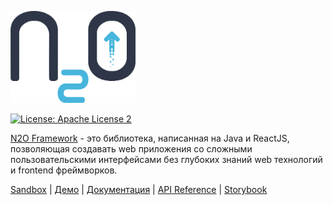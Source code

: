 <p>
  <a href="https://n2oapp.net/demo/" target="_blank">
    <img src="logo.png" alt="N2O Framework" width="200">
  </a>
</p>

[![License: Apache License 2](https://img.shields.io/hexpm/l/plug.svg?style=flat)](http://www.apache.org/licenses/LICENSE-2.0)

[N2O Framework](https://n2oapp.net/demo/) - это библиотека, написанная на Java и ReactJS, позволяющая создавать web приложения со сложными пользовательскими интерфейсами без глубоких знаний web технологий и frontend фреймворков.

[Sandbox](https://n2oapp.net/sandbox/) <span> | </span>    [Демо](https://n2oapp.net/demo/) <span> | </span>    [Документация](https://n2oapp.net/docs/manual/overview) <span> | </span>  [API Reference](https://n2oapp.net/docs/xml/index)  <span> | </span> [Storybook](https://n2oapp.net/storybook/)
